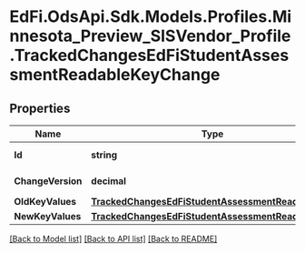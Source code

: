 # EdFi.OdsApi.Sdk.Models.Profiles.Minnesota_Preview_SISVendor_Profile.TrackedChangesEdFiStudentAssessmentReadableKeyChange

## Properties

Name | Type | Description | Notes
------------ | ------------- | ------------- | -------------
**Id** | **string** | Resource identifier | [optional] 
**ChangeVersion** | **decimal** | Change version | [optional] 
**OldKeyValues** | [**TrackedChangesEdFiStudentAssessmentReadableKey**](TrackedChangesEdFiStudentAssessmentReadableKey.md) |  | [optional] 
**NewKeyValues** | [**TrackedChangesEdFiStudentAssessmentReadableKey**](TrackedChangesEdFiStudentAssessmentReadableKey.md) |  | [optional] 

[[Back to Model list]](../README.md#documentation-for-models) [[Back to API list]](../README.md#documentation-for-api-endpoints) [[Back to README]](../README.md)

